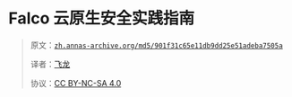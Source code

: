 # Falco 云原生安全实践指南

> 原文：[`zh.annas-archive.org/md5/901f31c65e11db9dd25e51adeba7505a`](https://zh.annas-archive.org/md5/901f31c65e11db9dd25e51adeba7505a)
> 
> 译者：[飞龙](https://github.com/wizardforcel)
> 
> 协议：[CC BY-NC-SA 4.0](http://creativecommons.org/licenses/by-nc-sa/4.0/)
